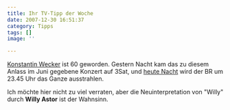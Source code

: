 ```yaml
---
title: Ihr TV-Tipp der Woche
date: 2007-12-30 16:51:37
category: Tipps
tags: []
image: ''

---
```


[Konstantin Wecker](http://www.br-online.de/kultur-szene/artikel/0705/17-konstantin-wecker/) ist 60 geworden. Gestern Nacht kam das zu diesem Anlass im Juni gegebene Konzert auf 3Sat, und [heute Nacht](http://www.br-online.de/kultur-szene/thema/konstantin-wecker/index.xml) wird der BR um 23.45 Uhr das Ganze ausstrahlen.  

  

Ich möchte hier nicht zu viel verraten, aber die Neuinterpretation von "Willy" durch **Willy Astor** ist der Wahnsinn.

